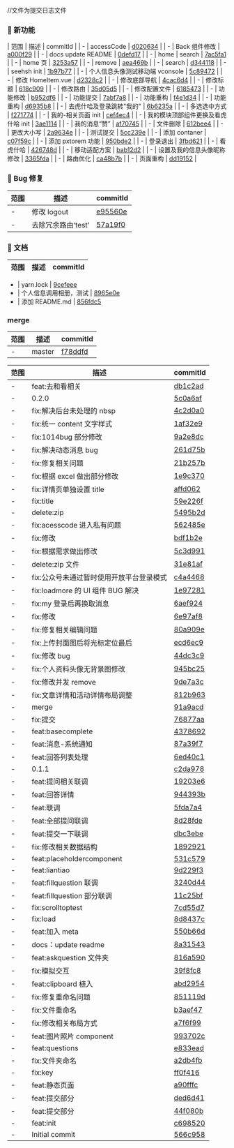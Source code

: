 //文件为提交日志文件

### 🌟 新功能

| 范围 | 描述 | commitId |
| - | accessCode | [d020634](http://gitlab.paradeum.com/pld/hoosheha-h5/commit/d020634) |
| - | Back 组件修改 | [a000f29](http://gitlab.paradeum.com/pld/hoosheha-h5/commit/a000f29) |
| - | docs update README | [0defd17](http://gitlab.paradeum.com/pld/hoosheha-h5/commit/0defd17) |
| - | home | search | [7ac5fa1](http://gitlab.paradeum.com/pld/hoosheha-h5/commit/7ac5fa1) |
| - | home 页 | [3253a57](http://gitlab.paradeum.com/pld/hoosheha-h5/commit/3253a57) |
| - | remove | [aea469b](http://gitlab.paradeum.com/pld/hoosheha-h5/commit/aea469b) |
| - | search | [d344118](http://gitlab.paradeum.com/pld/hoosheha-h5/commit/d344118) |
| - | seehsh init | [1b97b77](http://gitlab.paradeum.com/pld/hoosheha-h5/commit/1b97b77) |
| - | 个人信息头像测试移动端 vconsole | [5c89472](http://gitlab.paradeum.com/pld/hoosheha-h5/commit/5c89472) |
| - | 修改 HomeItem.vue | [d2328c2](http://gitlab.paradeum.com/pld/hoosheha-h5/commit/d2328c2) |
| - | 修改底部导航 | [4cac6d4](http://gitlab.paradeum.com/pld/hoosheha-h5/commit/4cac6d4) |
| - | 修改标题 | [618c909](http://gitlab.paradeum.com/pld/hoosheha-h5/commit/618c909) |
| - | 修改路由 | [35d05d5](http://gitlab.paradeum.com/pld/hoosheha-h5/commit/35d05d5) |
| - | 修改配置文件 | [6185473](http://gitlab.paradeum.com/pld/hoosheha-h5/commit/6185473) |
| - | 功能修改 | [b952df6](http://gitlab.paradeum.com/pld/hoosheha-h5/commit/b952df6) |
| - | 功能提交 | [7abf7a8](http://gitlab.paradeum.com/pld/hoosheha-h5/commit/7abf7a8) |
| - | 功能重构 | [f4e1d34](http://gitlab.paradeum.com/pld/hoosheha-h5/commit/f4e1d34) |
| - | 功能重构 | [d6935b8](http://gitlab.paradeum.com/pld/hoosheha-h5/commit/d6935b8) |
| - | 去虎什哈及登录跳转"我的" | [6b6235a](http://gitlab.paradeum.com/pld/hoosheha-h5/commit/6b6235a) |
| - | 多选选中方式 | [f271774](http://gitlab.paradeum.com/pld/hoosheha-h5/commit/f271774) |
| - | 我的-相关页面 init | [cef4ec4](http://gitlab.paradeum.com/pld/hoosheha-h5/commit/cef4ec4) |
| - | 我的模块顶部组件更换及看虎什哈 init | [3ae1114](http://gitlab.paradeum.com/pld/hoosheha-h5/commit/3ae1114) |
| - | 我的消息“赞” | [af70745](http://gitlab.paradeum.com/pld/hoosheha-h5/commit/af70745) |
| - | 文件删除 | [612bee4](http://gitlab.paradeum.com/pld/hoosheha-h5/commit/612bee4) |
| - | 更改大小写 | [2a9634e](http://gitlab.paradeum.com/pld/hoosheha-h5/commit/2a9634e) |
| - | 测试提交 | [5cc239e](http://gitlab.paradeum.com/pld/hoosheha-h5/commit/5cc239e) |
| - | 添加 contaner | [c07f59c](http://gitlab.paradeum.com/pld/hoosheha-h5/commit/c07f59c) |
| - | 添加 pxtorem 功能 | [950bde2](http://gitlab.paradeum.com/pld/hoosheha-h5/commit/950bde2) |
| - | 登录退出 | [3fbd621](http://gitlab.paradeum.com/pld/hoosheha-h5/commit/3fbd621) |
| - | 看虎什哈 | [426748d](http://gitlab.paradeum.com/pld/hoosheha-h5/commit/426748d) |
| - | 移动适配方案 | [bab12d2](http://gitlab.paradeum.com/pld/hoosheha-h5/commit/bab12d2) |
| - | 设置及我的信息头像昵称修改 | [3365fda](http://gitlab.paradeum.com/pld/hoosheha-h5/commit/3365fda) |
| - | 路由优化 | [ca48b7b](http://gitlab.paradeum.com/pld/hoosheha-h5/commit/ca48b7b) |
| - | 页面重构 | [dd19152](http://gitlab.paradeum.com/pld/hoosheha-h5/commit/dd19152) |

### 🐛 Bug 修复

| 范围 | 描述               | commitId                                                             |
| ---- | ------------------ | -------------------------------------------------------------------- |
| -    | 修改 logout        | [e95560e](http://gitlab.paradeum.com/pld/hoosheha-h5/commit/e95560e) |
| -    | 去除冗余路由‘test’ | [57a19f0](http://gitlab.paradeum.com/pld/hoosheha-h5/commit/57a19f0) |

### 📝 文档

| 范围 | 描述 | commitId |
| ---- | ---- | -------- |


- | yarn.lock | [9cefeee](http://gitlab.paradeum.com/pld/hoosheha-h5/commit/9cefeee)
- | 个人信息调用相册，测试 | [8965e0e](http://gitlab.paradeum.com/pld/hoosheha-h5/commit/8965e0e)
- | 添加 README.md | [856fdc5](http://gitlab.paradeum.com/pld/hoosheha-h5/commit/856fdc5)

### merge

| 范围 | 描述   | commitId                                                             |
| ---- | ------ | -------------------------------------------------------------------- |
| -    | master | [f78ddfd](http://gitlab.paradeum.com/pld/hoosheha-h5/commit/f78ddfd) |

| 范围 | 描述                                     | commitId                                                             |
| ---- | ---------------------------------------- | -------------------------------------------------------------------- |
| -    | feat:去和看相关                          | [db1c2ad](http://gitlab.paradeum.com/pld/hoosheha-h5/commit/db1c2ad) |
| -    | 0.2.0                                    | [5c0a6af](http://gitlab.paradeum.com/pld/hoosheha-h5/commit/5c0a6af) |
| -    | fix:解决后台未处理的 nbsp                | [4c2d0a0](http://gitlab.paradeum.com/pld/hoosheha-h5/commit/4c2d0a0) |
| -    | fix:统一 content 文字样式                | [1af32e9](http://gitlab.paradeum.com/pld/hoosheha-h5/commit/1af32e9) |
| -    | fix:1014bug 部分修改                     | [9a2e8dc](http://gitlab.paradeum.com/pld/hoosheha-h5/commit/9a2e8dc) |
| -    | fix:解决动态消息 bug                     | [261d75b](http://gitlab.paradeum.com/pld/hoosheha-h5/commit/261d75b) |
| -    | fix:修复相关问题                         | [21b257b](http://gitlab.paradeum.com/pld/hoosheha-h5/commit/21b257b) |
| -    | fix:根据 excel 做出部分修改              | [1e9c370](http://gitlab.paradeum.com/pld/hoosheha-h5/commit/1e9c370) |
| -    | fix:详情页单独设置 title                 | [affd062](http://gitlab.paradeum.com/pld/hoosheha-h5/commit/affd062) |
| -    | fix:title                                | [59e226f](http://gitlab.paradeum.com/pld/hoosheha-h5/commit/59e226f) |
| -    | delete:zip                               | [5495b2d](http://gitlab.paradeum.com/pld/hoosheha-h5/commit/5495b2d) |
| -    | fix:acesscode 进入私有问题               | [562485e](http://gitlab.paradeum.com/pld/hoosheha-h5/commit/562485e) |
| -    | fix:修改                                 | [bdf1b2e](http://gitlab.paradeum.com/pld/hoosheha-h5/commit/bdf1b2e) |
| -    | fix:根据需求做出修改                     | [5c3d991](http://gitlab.paradeum.com/pld/hoosheha-h5/commit/5c3d991) |
| -    | delete:zip 文件                          | [31e81af](http://gitlab.paradeum.com/pld/hoosheha-h5/commit/31e81af) |
| -    | fix:公众号未通过暂时使用开放平台登录模式 | [c4a4468](http://gitlab.paradeum.com/pld/hoosheha-h5/commit/c4a4468) |
| -    | fix:loadmore 的 UI 组件 BUG 解决         | [1e97281](http://gitlab.paradeum.com/pld/hoosheha-h5/commit/1e97281) |
| -    | fix:my 登录后再换取消息                  | [6aef924](http://gitlab.paradeum.com/pld/hoosheha-h5/commit/6aef924) |
| -    | fix:修改                                 | [6e97af8](http://gitlab.paradeum.com/pld/hoosheha-h5/commit/6e97af8) |
| -    | fix:修复相关编辑问题                     | [80a909e](http://gitlab.paradeum.com/pld/hoosheha-h5/commit/80a909e) |
| -    | fix:上传封面图后将光标定位最后           | [ecd6ec9](http://gitlab.paradeum.com/pld/hoosheha-h5/commit/ecd6ec9) |
| -    | fix:修改 bug                             | [44dc3c9](http://gitlab.paradeum.com/pld/hoosheha-h5/commit/44dc3c9) |
| -    | fix:个人资料头像无背景图修改             | [945bc25](http://gitlab.paradeum.com/pld/hoosheha-h5/commit/945bc25) |
| -    | fix:修改并发 remove                      | [9de7a3c](http://gitlab.paradeum.com/pld/hoosheha-h5/commit/9de7a3c) |
| -    | fix:文章详情和活动详情布局调整           | [812b963](http://gitlab.paradeum.com/pld/hoosheha-h5/commit/812b963) |
| -    | merge                                    | [91a9acd](http://gitlab.paradeum.com/pld/hoosheha-h5/commit/91a9acd) |
| -    | fix:提交                                 | [76877aa](http://gitlab.paradeum.com/pld/hoosheha-h5/commit/76877aa) |
| -    | feat:basecomplete                        | [4378692](http://gitlab.paradeum.com/pld/hoosheha-h5/commit/4378692) |
| -    | feat:消息-系统通知                       | [87a39f7](http://gitlab.paradeum.com/pld/hoosheha-h5/commit/87a39f7) |
| -    | feat:回答列表处理                        | [6ed40c1](http://gitlab.paradeum.com/pld/hoosheha-h5/commit/6ed40c1) |
| -    | 0.1.1                                    | [c2da978](http://gitlab.paradeum.com/pld/hoosheha-h5/commit/c2da978) |
| -    | feat:提问相关联调                        | [19203e6](http://gitlab.paradeum.com/pld/hoosheha-h5/commit/19203e6) |
| -    | feat:回答详情                            | [944393b](http://gitlab.paradeum.com/pld/hoosheha-h5/commit/944393b) |
| -    | feat:联调                                | [5fda7a4](http://gitlab.paradeum.com/pld/hoosheha-h5/commit/5fda7a4) |
| -    | feat:全部提问联调                        | [8d28fde](http://gitlab.paradeum.com/pld/hoosheha-h5/commit/8d28fde) |
| -    | feat:提交一下联调                        | [dbc3ebe](http://gitlab.paradeum.com/pld/hoosheha-h5/commit/dbc3ebe) |
| -    | fix:修改相关数据结构                     | [1892921](http://gitlab.paradeum.com/pld/hoosheha-h5/commit/1892921) |
| -    | feat:placeholdercomponent                | [531c579](http://gitlab.paradeum.com/pld/hoosheha-h5/commit/531c579) |
| -    | feat:liantiao                            | [9d229f3](http://gitlab.paradeum.com/pld/hoosheha-h5/commit/9d229f3) |
| -    | feat:fillquestion 联调                   | [3240d44](http://gitlab.paradeum.com/pld/hoosheha-h5/commit/3240d44) |
| -    | feat:fillquestion 部分联调               | [11c25bf](http://gitlab.paradeum.com/pld/hoosheha-h5/commit/11c25bf) |
| -    | fix:scrolltoptest                        | [7cd55d7](http://gitlab.paradeum.com/pld/hoosheha-h5/commit/7cd55d7) |
| -    | fix:load                                 | [8d8437c](http://gitlab.paradeum.com/pld/hoosheha-h5/commit/8d8437c) |
| -    | feat:加入 meta                           | [550b66d](http://gitlab.paradeum.com/pld/hoosheha-h5/commit/550b66d) |
| -    | docs：update readme                      | [8a31543](http://gitlab.paradeum.com/pld/hoosheha-h5/commit/8a31543) |
| -    | feat:askquestion 文件夹                  | [816a590](http://gitlab.paradeum.com/pld/hoosheha-h5/commit/816a590) |
| -    | fix:模拟交互                             | [39f8fc8](http://gitlab.paradeum.com/pld/hoosheha-h5/commit/39f8fc8) |
| -    | feat:clipboard 植入                      | [abd2954](http://gitlab.paradeum.com/pld/hoosheha-h5/commit/abd2954) |
| -    | fix:修复重命名问题                       | [851119d](http://gitlab.paradeum.com/pld/hoosheha-h5/commit/851119d) |
| -    | fix:文件重命名                           | [b3aef47](http://gitlab.paradeum.com/pld/hoosheha-h5/commit/b3aef47) |
| -    | fix:修改相关布局方式                     | [a7f6f99](http://gitlab.paradeum.com/pld/hoosheha-h5/commit/a7f6f99) |
| -    | feat:图片照片 component                  | [993702c](http://gitlab.paradeum.com/pld/hoosheha-h5/commit/993702c) |
| -    | feat:questions                           | [e833ead](http://gitlab.paradeum.com/pld/hoosheha-h5/commit/e833ead) |
| -    | fix:文件夹命名                           | [a2db4fb](http://gitlab.paradeum.com/pld/hoosheha-h5/commit/a2db4fb) |
| -    | fix:key                                  | [ff0f416](http://gitlab.paradeum.com/pld/hoosheha-h5/commit/ff0f416) |
| -    | feat:静态页面                            | [a90fffc](http://gitlab.paradeum.com/pld/hoosheha-h5/commit/a90fffc) |
| -    | feat:提交部分                            | [ded6d41](http://gitlab.paradeum.com/pld/hoosheha-h5/commit/ded6d41) |
| -    | feat:提交部分                            | [44f080b](http://gitlab.paradeum.com/pld/hoosheha-h5/commit/44f080b) |
| -    | feat:init                                | [c698520](http://gitlab.paradeum.com/pld/hoosheha-h5/commit/c698520) |
| -    | Initial commit                           | [566c958](http://gitlab.paradeum.com/pld/hoosheha-h5/commit/566c958) |
